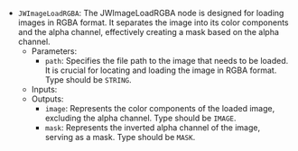- `JWImageLoadRGBA`: The JWImageLoadRGBA node is designed for loading images in RGBA format. It separates the image into its color components and the alpha channel, effectively creating a mask based on the alpha channel.
    - Parameters:
        - `path`: Specifies the file path to the image that needs to be loaded. It is crucial for locating and loading the image in RGBA format. Type should be `STRING`.
    - Inputs:
    - Outputs:
        - `image`: Represents the color components of the loaded image, excluding the alpha channel. Type should be `IMAGE`.
        - `mask`: Represents the inverted alpha channel of the image, serving as a mask. Type should be `MASK`.
